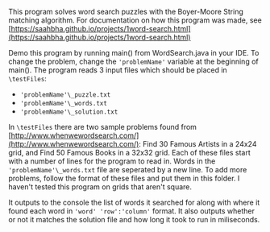 This program solves word search puzzles with the Boyer-Moore String matching algorithm. For documentation on how this program was made, see [https://saahbha.github.io/projects/1word-search.html](https://saahbha.github.io/projects/1word-search.html)

Demo this program by running main() from WordSearch.java in your IDE. To change the problem, change the `'problemName'` variable at the beginning of main(). The program reads 3 input files which should be placed in `\testFiles`:

- `'problemName'\_puzzle.txt`
- `'problemName'\_words.txt`
- `'problemName'\_solution.txt`

In `\testFiles` there are two sample problems found from [http://www.whenwewordsearch.com/](http://www.whenwewordsearch.com/): Find 30 Famous Artists in a 24x24 grid, and Find 50 Famous Books in a 32x32 grid. Each of these files start with a number of lines for the program to read in. Words in the `'problemName'\_words.txt` file are seperated by a new line. To add more problems, follow the format of these files and put them in this folder. I haven't tested this program on grids that aren't square.

It outputs to the console the list of words it searched for along with where it found each word in `'word' 'row':'column'` format. It also outputs whether or not it matches the solution file and how long it took to run in miliseconds.

